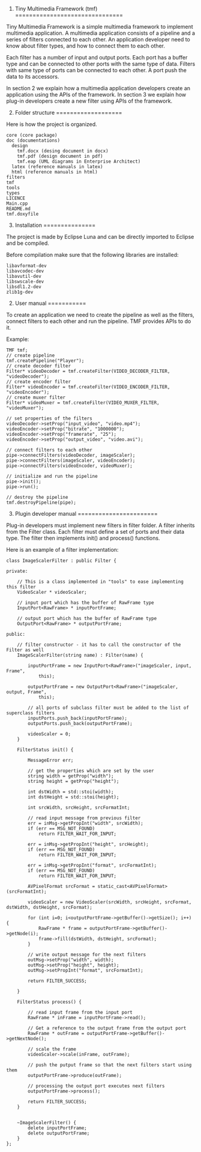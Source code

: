 1) Tiny Multimedia Framework (tmf)
===============================

Tiny Multimedia Framework is a simple multimedia framework to implement multimedia application. A multimedia application consists of a pipeline and a series of filters connected to each other. An application developer need to know about filter types, and how to connect them to each other.

Each filter has a number of input and output ports. Each port has a buffer type and can be connected to other ports with the same type of data. Filters with same type of ports can be connected to each other. A port push the data to its accessors.

In section 2 we explain how a multimedia application developers create an application using the APIs of the framework. In section 3 we explain how plug-in developers create a new filter using APIs of the framework.

2) Folder structure
===================

Here is how the project is organized.

	core (core package)
	doc (documentations)
	  design
	    tmf.docx (desing document in docx)
	    tmf.pdf (design document in pdf)
	    tmf.eap (UML diagrams in Enterprise Architect)
	  latex (reference manuals in latex)
	  html (reference manuals in html)
	filters
	tmf
	tools
	types
	LICENCE
	Main.cpp
	README.md
	tmf.doxyfile

3) Installation
===============

The project is made by Eclipse Luna and can be directly imported to Eclipse and be compiled.

Before compilation make sure that the following libraries are installed:

	libavformat-dev
	libavcodec-dev
	libavutil-dev
	libswscale-dev
	libsdl1.2-dev
	zlib1g-dev

2) User manual
===========

To create an application we need to create the pipeline as well as the filters, connect filters to each other and run the pipeline. TMF provides APIs to do it.

Example:

	TMF tmf;
	// create pipeline
	tmf.createPipeline("Player");
	// create decoder filter
	Filter* videoDecoder = tmf.createFilter(VIDEO_DECODER_FILTER, "videoDecoder");
	// create encoder filter
	Filter* videoEncoder = tmf.createFilter(VIDEO_ENCODER_FILTER, "videoEncoder"); 
	// create muxer filter
	Filter* videoMuxer = tmf.createFilter(VIDEO_MUXER_FILTER, "videoMuxer");

	// set properties of the filters
	videoDecoder->setProp("input_video", "video.mp4");
	videoEncoder->setProp("bitrate", "1000000");
	videoEncoder->setProp("framerate", "25");
	videoEncoder->setProp("output_video", "video.avi");

	// connect filters to each other
	pipe->connectFilters(videoDecoder, imageScaler);
	pipe->connectFilters(imageScaler, videoEncoder);
	pipe->connectFilters(videoEncoder, videoMuxer);
	
	// initialize and run the pipeline
	pipe->init();
	pipe->run();

	// destroy the pipeline
	tmf.destroyPipeline(pipe);
	

3) Plugin developer manual
=======================

Plug-in developers must implement new filters in filter folder. A filter inherits from the Filter class. Each filter must define a set of ports and their data type. The filter then implements init() and process() functions.

Here is an example of a filter implementation:
	
	class ImageScalerFilter : public Filter {

	private:

		// This is a class implemented in "tools" to ease implementing this filter
		VideoScaler * videoScaler;

		// input port which has the buffer of RawFrame type
		InputPort<RawFrame> * inputPortFrame;
		
		// output port which has the buffer of RawFrame type
		OutputPort<RawFrame> * outputPortFrame;

	public:

		// filter constructor - it has to call the constructor of the Filter as well
		ImageScalerFilter(string name) : Filter(name) {

			inputPortFrame = new InputPort<RawFrame>("imageScaler, input, Frame",
				this);

			outputPortFrame = new OutputPort<RawFrame>("imageScaler, output, Frame",
				this);

			// all ports of subclass filter must be added to the list of superclass filters
			inputPorts.push_back(inputPortFrame);
			outputPorts.push_back(outputPortFrame);

			videoScaler = 0;
		}

		FilterStatus init() {

			MessageError err;

			// get the properties which are set by the user
			string width = getProp("width");
			string height = getProp("height");

			int dstWidth = std::stoi(width);
			int dstHeight = std::stoi(height);

			int srcWidth, srcHeight, srcFormatInt;

			// read input message from previous filter
			err = inMsg->getPropInt("width", srcWidth);
			if (err == MSG_NOT_FOUND)
				return FILTER_WAIT_FOR_INPUT;

			err = inMsg->getPropInt("height", srcHeight);
			if (err == MSG_NOT_FOUND)
				return FILTER_WAIT_FOR_INPUT;

			err = inMsg->getPropInt("format", srcFormatInt);
			if (err == MSG_NOT_FOUND)
				return FILTER_WAIT_FOR_INPUT;

			AVPixelFormat srcFormat = static_cast<AVPixelFormat>(srcFormatInt);

			videoScaler = new VideoScaler(srcWidth, srcHeight, srcFormat, dstWidth, dstHeight, srcFormat);

			for (int i=0; i<outputPortFrame->getBuffer()->getSize(); i++) {
				RawFrame * frame = outputPortFrame->getBuffer()->getNode(i);
				frame->fill(dstWidth, dstHeight, srcFormat);
			}

			// write output message for the next filters
			outMsg->setProp("width", width);
			outMsg->setProp("height", height);
			outMsg->setPropInt("format", srcFormatInt);

			return FILTER_SUCCESS;

		}

		FilterStatus process() {

			// read input frame from the input port
			RawFrame * inFrame = inputPortFrame->read();

			// Get a reference to the output frame from the output port
			RawFrame * outFrame = outputPortFrame->getBuffer()->getNextNode();

			// scale the frame
			videoScaler->scale(inFrame, outFrame);
			
			// push the putput frame so that the next filters start using them
			outputPortFrame->produce(outFrame);
			
			// processing the output port executes next filters
			outputPortFrame->process();

			return FILTER_SUCCESS;
		}


		~ImageScalerFilter() {
			delete inputPortFrame;
			delete outputPortFrame;
		}
	};
